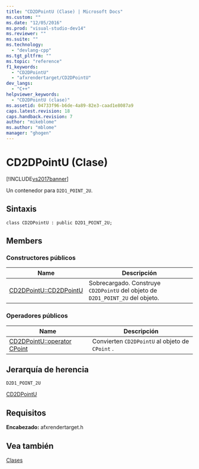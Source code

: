 ```yaml
---
title: "CD2DPointU (Clase) | Microsoft Docs"
ms.custom: ""
ms.date: "12/05/2016"
ms.prod: "visual-studio-dev14"
ms.reviewer: ""
ms.suite: ""
ms.technology: 
  - "devlang-cpp"
ms.tgt_pltfrm: ""
ms.topic: "reference"
f1_keywords: 
  - "CD2DPointU"
  - "afxrendertarget/CD2DPointU"
dev_langs: 
  - "C++"
helpviewer_keywords: 
  - "CD2DPointU (clase)"
ms.assetid: 04733f96-b6de-4a89-82e3-caad1e8087a9
caps.latest.revision: 18
caps.handback.revision: 7
author: "mikeblome"
ms.author: "mblome"
manager: "ghogen"
---
```

# CD2DPointU (Clase)
[!INCLUDE[vs2017banner](../../assembler/inline/includes/vs2017banner.md)]

Un contenedor para `D2D1_POINT_2U`.  
  
## Sintaxis  
  
```  
class CD2DPointU : public D2D1_POINT_2U;  
```  
  
## Members  
  
### Constructores públicos  
  
|Name|Descripción|  
|----------|-----------------|  
|[CD2DPointU::CD2DPointU](../Topic/CD2DPointU::CD2DPointU.md)|Sobrecargado.  Construye `CD2DPointU` del objeto de `D2D1_POINT_2U` del objeto.|  
  
### Operadores públicos  
  
|Name|Descripción|  
|----------|-----------------|  
|[CD2DPointU::operator CPoint](../Topic/CD2DPointU::operator%20CPoint.md)|Convierten `CD2DPointU` al objeto de `CPoint` .|  
  
## Jerarquía de herencia  
 `D2D1_POINT_2U`  
  
 [CD2DPointU](../../mfc/reference/cd2dpointu-class.md)  
  
## Requisitos  
 **Encabezado:** afxrendertarget.h  
  
## Vea también  
 [Clases](../../mfc/reference/mfc-classes.md)